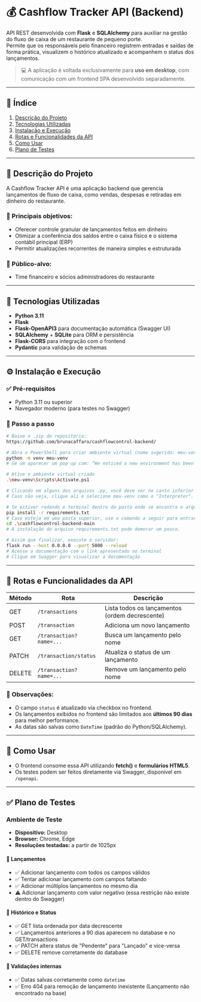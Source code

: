 
# 💰 Cashflow Tracker API (Backend)

API REST desenvolvida com **Flask** e **SQLAlchemy** para auxiliar na gestão do fluxo de caixa de um restaurante de pequeno porte.  
Permite que os responsáveis pelo financeiro registrem entradas e saídas de forma prática, visualizem o histórico atualizado e acompanhem o status dos lançamentos.

> 💻 A aplicação é voltada exclusivamente para **uso em desktop**, com comunicação com um frontend SPA desenvolvido separadamente.

---

## 📌 Índice

1. [Descrição do Projeto](#-descrição-do-projeto)  
2. [Tecnologias Utilizadas](#-tecnologias-utilizadas)  
3. [Instalação e Execução](#-instalação-e-execução)  
4. [Rotas e Funcionalidades da API](#-rotas-e-funcionalidades-da-api)  
5. [Como Usar](#-como-usar)  
6. [Plano de Testes](#-plano-de-testes)

---

## 🧾 Descrição do Projeto

A Cashflow Tracker API é uma aplicação backend que gerencia lançamentos de fluxo de caixa, como vendas, despesas e retiradas em dinheiro do restaurante.

### 📌 Principais objetivos:
- Oferecer controle granular de lançamentos feitos em dinheiro
- Otimizar a conferência dos saldos entre o caixa físico e o sistema contábil principal (ERP)
- Permitir atualizações recorrentes de maneira simples e estruturada

### 📌 Público-alvo:
- Time financeiro e sócios administradores do restaurante

---

## 🔧 Tecnologias Utilizadas

- **Python 3.11**
- **Flask**
- **Flask-OpenAPI3** para documentação automática (Swagger UI)
- **SQLAlchemy** + **SQLite** para ORM e persistência
- **Flask-CORS** para integração com o frontend
- **Pydantic** para validação de schemas

---

## ⚙️ Instalação e Execução

### ✅ Pré-requisitos

- Python 3.11 ou superior
- Navegador moderno (para testes no Swagger)

### 🔄 Passo a passo

```bash
# Baixe o .zip do repositório:
https://github.com/brunacaffaro/cashflowcontrol-backend/
```

```bash
# Abra o PowerShell para criar ambiente virtual (nome sugerido: meu-venv)
python -m venv meu-venv
# Se um aparecer um pop up com: “We noticed a new environment has been created. Do you want to select it for the workspace folder?”, clique em  "Yes"

# Ative o ambiente virtual criado
.\meu-venv\Scripts\Activate.ps1

# Clicando em alguns dos arquivos .py, você deve ver no canto inferior direito a sua versão do Python ao lado de (meu-venv).
# Caso não veja, clique ali e selecione meu-venv como o "Interpreter".
```

```bash
# Se estiver rodando o terminal dentro da pasta onde se encontra o arquivo requirements.txt, digite:
pip install -r requirements.txt
# Caso esteja em uma pasta superior, use o comando a seguir para entrar na pasta (confira o nome a depender de como fez o download):
cd .\cashflowcontrol-backend-main
# A instalação do arquivo requirements.txt pode demorar um pouco.
```

```bash
# Assim que finalizar, execute o servidor:
flask run --host 0.0.0.0 --port 5000 --reload
# Acesse a documentação com o link apresentado no terminal
# Clique em Swagger para visualizar a documentação
```

---

## 🔁 Rotas e Funcionalidades da API

| Método | Rota                    | Descrição                                        |
|--------|-------------------------|--------------------------------------------------|
| GET    | `/transactions`         | Lista todos os lançamentos (ordem decrescente)   |
| POST   | `/transaction`          | Adiciona um novo lançamento                      |
| GET    | `/transaction?name=...` | Busca um lançamento pelo nome                    |
| PATCH  | `/transaction/status`   | Atualiza o status de um lançamento               |
| DELETE | `/transaction?name=...` | Remove um lançamento pelo nome                   |

### 🧠 Observações:
- O campo `status` é atualizado via checkbox no frontend.
- Os lançamentos exibidos no frontend são limitados aos **últimos 90 dias** para melhor performance.
- As datas são salvas como `DateTime` (padrão do Python/SQLAlchemy).

---

## 🧪 Como Usar

- O frontend consome essa API utilizando **fetch()** e **formulários HTML5**.
- Os testes podem ser feitos diretamente via Swagger, disponível em `/openapi`.

---

## ✅ Plano de Testes

### Ambiente de Teste

- **Dispositivo:** Desktop
- **Browser:** Chrome, Edge
- **Resoluções testadas:** a partir de 1025px 

#### 📌 Lançamentos
- ✅ Adicionar lançamento com todos os campos válidos
- ✅ Tentar adicionar lançamento com campos faltando
- ✅ Adicionar múltiplos lançamentos no mesmo dia
- ⚠️ Adicionar lançamento com valor negativo (essa restrição não existe dentro do Swagger)

#### 📌 Histórico e Status
- ✅ GET lista ordenada por data decrescente
- ✅ Lançamentos anteriores a 90 dias aparecem no database e no GET/transactions
- ✅ PATCH altera status de "Pendente" para "Lançado" e vice-versa
- ✅ DELETE remove corretamente do database

#### 📌 Validações internas
- ✅ Datas salvas corretamente como `datetime`
- ✅ Erro 404 para remoção de lançamento inexistente (Lançamento não encontrado na base)
